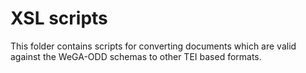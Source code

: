 XSL scripts
================

This folder contains scripts for converting documents 
which are valid against the WeGA-ODD schemas to other TEI based formats. 
